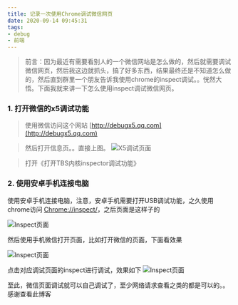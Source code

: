 ```yaml
---
title: 记录一次使用Chrome调试微信网页
date: 2020-09-14 09:45:31
tags:
- debug
- 前端
---
```


> 前言：因为最近有需要看别人的一个微信网站是怎么做的，然后就需要调试微信网页，然后我这边就抓头，搞了好多东西，结果最终还是不知道怎么做的，然后直到群里一个朋友告诉我使用chrome的inspect调试。。恍然大悟。下面我就来讲一下怎么使用inspect调试微信网页。

### 1. 打开微信的x5调试功能

> 使用微信访问这个网站 [http://debugx5.qq.com](http://debugx5.qq.com)

> 然后打开信息页。。直接上图。
![X5调试页面](http://47.101.133.201:8080/upload/61600048594_.pic.jpg)

> 打开《打开TBS内核inspector调试功能》

### 2. 使用安卓手机连接电脑

使用安卓手机连接电脑，注意，安卓手机需要打开USB调试功能，之久使用chrome访问
[Chrome://inspect/](Chrome://inspect/)，之后页面是这样子的

![Inspect页面](http://47.101.133.201:8080/upload/71600049799_.pic.jpg)

然后使用手机微信打开页面，比如打开微信的页面，下面看效果

![Inspect页面](http://47.101.133.201:8080/upload/91600050094_.pic.jpg)

点击对应调试页面的inspect进行调试，效果如下
![Inspect页面](http://47.101.133.201:8080/upload/111600050278_.pic_hd.jpg)



至此，微信页面调试就可以自己调试了，至少网络请求查看之类的都是可以的。。感谢查看此博客